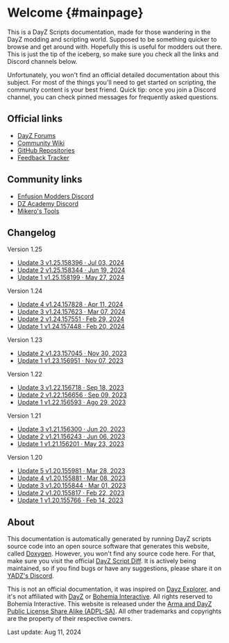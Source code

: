 Welcome {#mainpage}
==

<div id="bigger"></div>

This is a DayZ Scripts documentation, made for those wandering in the DayZ modding and scripting world. Supposed to be something quicker to browse and get around with. Hopefully this is useful for modders out there. This is just the tip of the iceberg, so make sure you check all the links and Discord channels below.

Unfortunately, you won't find an official detailed documentation about this subject. For most of the things you'll need to get started on scripting, the community content is your best friend. Quick tip: once you join a Discord channel, you can check pinned messages for frequently asked questions.


<!-- | Official links | Community links |
|:--|:--|
| • [DayZ Forums](https://forums.dayz.com/) | • [Enfusion Modders Discord](https://discord.gg/enfusion-modders-452035973786632194)
| • [Community Wiki](https://community.bistudio.com/wiki/Category:DayZ) | • [DZ Academy Discord](https://discord.gg/Mh5nhD3qth)
| • [GitHub Repositories](https://github.com/orgs/BohemiaInteractive/repositories?q=dayz) | • [Mikero's Tools](https://mikero.bytex.digital/)
| • [Feedback Tracker](https://feedback.bistudio.com/tag/dayz/) |  |  -->


Official links
--

- [DayZ Forums](https://forums.dayz.com/)
- [Community Wiki](https://community.bistudio.com/wiki/Category:DayZ)
- [GitHub Repositories](https://github.com/orgs/BohemiaInteractive/repositories?q=dayz)
- [Feedback Tracker](https://feedback.bistudio.com/tag/dayz/)


Community links
--
- [Enfusion Modders Discord](https://discord.gg/enfusion-modders-452035973786632194)
- [DZ Academy Discord](https://discord.gg/Mh5nhD3qth)
- [Mikero's Tools](https://mikero.bytex.digital/)


Changelog
--

Version 1.25
- [Update 3 v1.25.158396 · Jul 03, 2024](https://forums.dayz.com/topic/259858-stable-update-125/?page=2&tab=comments#comment-2498253)
- [Update 2 v1.25.158344 · Jun 19, 2024](https://forums.dayz.com/topic/259858-stable-update-125/?page=2&tab=comments#comment-2498026)
- [Update 1 v1.25.158199 · May 27, 2024](https://forums.dayz.com/topic/259858-stable-update-125/)

Version 1.24
- [Update 4 v1.24.157828 · Apr 11, 2024](https://forums.dayz.com/topic/259072-stable-update-124/?page=3&tab=comments#comment-2493582)
- [Update 3 v1.24.157623 · Mar 07, 2024](https://forums.dayz.com/topic/259072-stable-update-124/?page=3&tab=comments#comment-2493037)
- [Update 2 v1.24.157551 · Feb 29, 2024](https://forums.dayz.com/topic/259072-stable-update-124/?page=2&tab=comments#comment-2492939)
- [Update 1 v1.24.157448 · Feb 20, 2024](https://forums.dayz.com/topic/259072-stable-update-124/)

Version 1.23
- [Update 2 v1.23.157045 · Nov 30, 2023](https://forums.dayz.com/topic/257986-stable-update-123/?page=2&tab=comments#comment-2491015)
- [Update 1 v1.23.156951 · Nov 07, 2023](https://forums.dayz.com/topic/257986-stable-update-123/)

Version 1.22
- [Update 3 v1.22.156718 · Sep 18, 2023](https://forums.dayz.com/topic/256662-stable-update-122/?page=3&tab=comments#comment-2489452)
- [Update 2 v1.22.156656 · Sep 09, 2023](https://forums.dayz.com/topic/256662-stable-update-122/?page=2&tab=comments#comment-2489075)
- [Update 1 v1.22.156593 · Ago 29, 2023](https://forums.dayz.com/topic/256662-stable-update-122/)

Version 1.21
- [Update 3 v1.21.156300 · Jun 20, 2023](https://forums.dayz.com/topic/254893-stable-update-121/?page=3&tab=comments#comment-2486208)
- [Update 2 v1.21.156243 · Jun 06, 2023](https://forums.dayz.com/topic/254893-stable-update-121/?page=2&tab=comments#comment-2485977)
- [Update 1 v1.21.156201 · May 23, 2023](https://forums.dayz.com/topic/254893-stable-update-121/)

Version 1.20
- [Update 5 v1.20.155981 · Mar 28, 2023](https://forums.dayz.com/topic/254301-stable-update-120/?page=6&tab=comments#comment-2484819)
- [Update 4 v1.20.155881 · Mar 08, 2023](https://forums.dayz.com/topic/254301-stable-update-120/?page=5&tab=comments#comment-2484453)
- [Update 3 v1.20.155844 · Mar 01, 2023](https://forums.dayz.com/topic/254301-stable-update-120/?page=4&tab=comments#comment-2484270)
- [Update 2 v1.20.155817 · Feb 22, 2023](https://forums.dayz.com/topic/254301-stable-update-120/?page=3&tab=comments#comment-2484121)
- [Update 1 v1.20.155766 · Feb 14, 2023](https://forums.dayz.com/topic/254301-stable-update-120/)


About
--

This documentation is automatically generated by running DayZ scripts source code into an open source software that generates this website, called [Doxygen](https://www.doxygen.nl/). However, you won't find any source code here. For that, make sure you visit the official [DayZ Script Diff](https://github.com/BohemiaInteractive/DayZ-Script-Diff/tree/main/scripts). It is actively being maintained, so if you find bugs or have any suggestions, please share it on [YADZ's Discord](https://discord.gg/nbrHqZCpA6).

This is not an official documentation, it was inspired on [Dayz Explorer](https://dayzexplorer.zeroy.com/), and it's not affiliated with [DayZ](https://dayz.com/) or [Bohemia Interactive](https://www.bohemia.net/). All rights reserved to Bohemia Interactive. This website is released under the [Arma and DayZ Public License Share Alike (ADPL-SA)](https://www.bohemia.net/community/licenses/arma-and-dayz-public-license-share-alike-adpl-sa). All other trademarks and copyrights are the property of their respective owners.

Last update: Aug 11, 2024